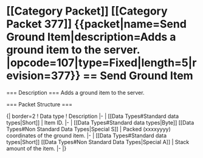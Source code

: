 \[\[Category Packet\]\] \[\[Category Packet 377\]\] {{packet\|name=Send
Ground Item\|description=Adds a ground item to the server.
\|opcode=107\|type=Fixed\|length=5\|revision=377}} == Send Ground Item
==

=== Description === Adds a ground item to the server.

=== Packet Structure ===

{\| border=2 ! Data type ! Description \|- \| \[\[Data Types\#Standard
data types\|Short\]\] \| Item ID. \|- \| \[\[Data Types\#Standard data
types\|Byte\]\] \[\[Data Types\#Non Standard Data Types\|Special S\]\]
\| Packed (xxxxyyyy) coordinates of the ground item. \|- \| \[\[Data
Types\#Standard data types\|Short\]\] \[\[Data Types\#Non Standard Data
Types\|Special A\]\] \| Stack amount of the item. \|- \|}
